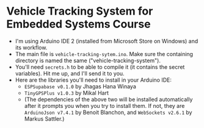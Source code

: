 # Vehicle Tracking System for Embedded Systems Course

* I'm using Arduino IDE 2 (installed from Microsoft Store on Windows) and its workflow.
* The main file is `vehicle-tracking-sytem.ino`. Make sure the containing directory is named the same ("vehicle-tracking-system").
* You'll need `secrets.h` to be able to compile it (it contains the secret variables). Hit me up, and I'll send it to you.
* Here are the libraries you'll need to install in your Arduino IDE:
  * `ESPSupabase v0.1.0` by Jhagas Hana Winaya
  * `TinyGPSPlus v1.0.3` by Mikal Hart
  * (The dependencies of the above two will be installed automatically after it prompts you when you try to install them. If not, they are `ArduinoJson v7.4.1` by Benoit Blanchon, and `WebSockets v2.6.1` by Markus Sattler.)
